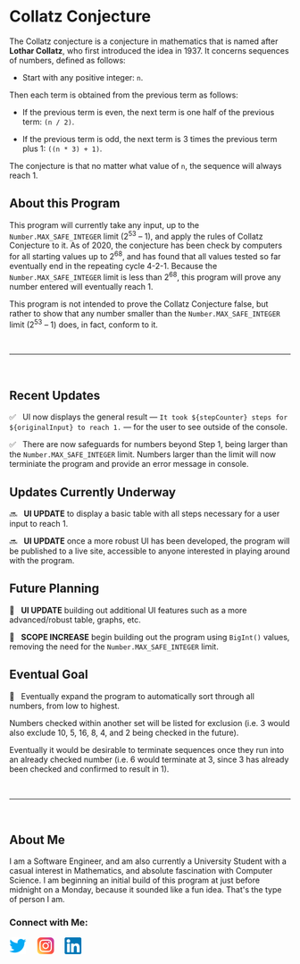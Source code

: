 # **Collatz Conjecture**

The Collatz conjecture is a conjecture in mathematics that is named after **Lothar Collatz**, who first introduced the idea in 1937. It concerns sequences of numbers, defined as follows: 

- Start with any positive integer: `n`. 

Then each term is obtained from the previous term as follows: 

- If the previous term is even, the next term is one half of the previous term: `(n / 2)`.

- If the previous term is odd, the next term is 3 times the previous term plus 1: `((n * 3) + 1)`.

The conjecture is that no matter what value of `n`, the sequence will always reach 1.

## **About this Program** 

This program will currently take any input, up to the `Number.MAX_SAFE_INTEGER` limit (2<sup>53</sup> – 1), and apply the rules of Collatz Conjecture to it. As of 2020, the conjecture has been check by computers for all starting values up to 2<sup>68</sup>, and has found that all values tested so far eventually end in the repeating cycle 4-2-1. Because the `Number.MAX_SAFE_INTEGER` limit is less than 2<sup>68</sup>, this program will prove any number entered will eventually reach 1.

This program is not intended to prove the Collatz Conjecture false, but rather to show that any number smaller than the `Number.MAX_SAFE_INTEGER` limit (2<sup>53</sup> – 1) does, in fact, conform to it.

<br />

---

<br />

## **Recent Updates**

:white_check_mark: &nbsp; UI now displays the general result &mdash; `It took ${stepCounter} steps for ${originalInput} to reach 1.` &mdash; for the user to see outside of the console.

:white_check_mark: &nbsp; There are now safeguards for numbers beyond Step 1, being larger than the `Number.MAX_SAFE_INTEGER` limit. Numbers larger than the limit will now terminiate the program and provide an error message in console.

## **Updates Currently Underway**

:soon: &nbsp; **UI UPDATE** to display a basic table with all steps necessary for a user input to reach 1.

:soon: &nbsp; **UI UPDATE** once a more robust UI has been developed, the program will be published to a live site, accessible to anyone interested in playing around with the program.

## **Future Planning**

:rocket: &nbsp; **UI UPDATE** building out additional UI features such as a more advanced/robust table, graphs, etc.

:rocket: &nbsp; **SCOPE INCREASE** begin building out the program using `BigInt()` values, removing the need for the `Number.MAX_SAFE_INTEGER` limit.

## **Eventual Goal**

:crystal_ball: &nbsp; Eventually expand the program to automatically sort through all numbers, from low to highest. 

Numbers checked within another set will be listed for exclusion (i.e. 3 would also exclude 10, 5, 16, 8, 4, and 2 being checked in the future).

Eventually it would be desirable to terminate sequences once they run into an already checked number (i.e. 6 would terminate at 3, since 3 has already been checked and confirmed to result in 1). 

<br />

---

<br />

## **About Me**

I am a Software Engineer, and am also currently a University Student with a casual interest in Mathematics, and absolute fascination with Computer Science. I am beginning an initial build of this program at just before midnight on a Monday, because it sounded like a fun idea. That's the type of person I am.

### **Connect with Me:**

[![Twitter @thejessicafelts](https://raw.githubusercontent.com/thejessicafelts/thejessicafelts/master/icon-twitter.png)](https://www.twitter.com/thejessicafelts) &nbsp; &nbsp; [![Instagram @thejessicafelts](https://raw.githubusercontent.com/thejessicafelts/thejessicafelts/master/icon-instagram.png)](https://www.instagram.com/thejessicafelts) &nbsp; &nbsp; [![LinkedIn @thejessicafelts](https://raw.githubusercontent.com/thejessicafelts/thejessicafelts/master/icon-linkedin.png)](https://www.linkedin.com/in/thejessicafelts)
